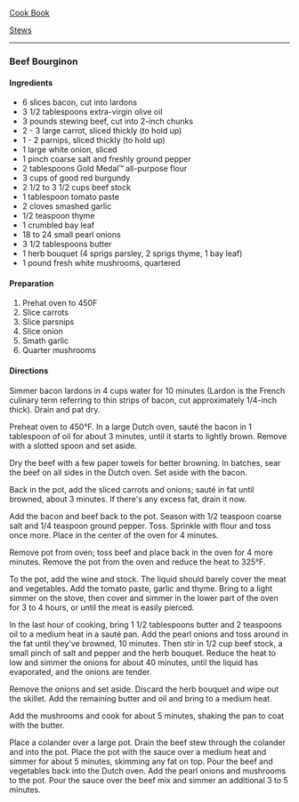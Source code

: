 [Cook Book](https://github.com/vmsmith/CookBook/blob/master/README.md)

[Stews](https://github.com/vmsmith/CookBook/blob/master/stews.md)  

-----  

### Beef Bourginon  

#### Ingredients    
* 6 slices bacon, cut into lardons    
* 3 1/2 tablespoons extra-virgin olive oil    
* 3 pounds stewing beef, cut into 2-inch chunks    
* 2 - 3 large carrot, sliced thickly (to hold up)   
* 1 - 2 parnips, sliced thickly (to hold up)       
* 1 large white onion, sliced    
* 1 pinch coarse salt and freshly ground pepper    
* 2 tablespoons Gold Medal™ all-purpose flour    
* 3 cups of good red burgundy       
* 2 1/2 to 3 1/2 cups beef stock    
* 1 tablespoon tomato paste    
* 2 cloves smashed garlic    
* 1/2 teaspoon thyme    
* 1 crumbled bay leaf    
* 18 to 24 small pearl onions    
* 3 1/2 tablespoons butter    
* 1 herb bouquet (4 sprigs parsley, 2 sprigs thyme, 1 bay leaf)    
* 1 pound fresh white mushrooms, quartered    


#### Preparation    
1. Prehat oven to 450F    
2. Slice carrots   
3. Slice parsnips   
4. Slice onion   
5. Smath garlic    
6. Quarter mushrooms   

#### Directions   

Simmer bacon lardons in 4 cups water for 10 minutes (Lardon is the French culinary term referring to thin strips of bacon, cut approximately 1/4-inch thick). Drain and pat dry.

Preheat oven to 450°F. In a large Dutch oven, sauté the bacon in 1 tablespoon of oil for about 3 minutes, until it starts to lightly brown. Remove with a slotted spoon and set aside.

Dry the beef with a few paper towels for better browning. In batches, sear the beef on all sides in the Dutch oven. Set aside with the bacon.

Back in the pot, add the sliced carrots and onions; sauté in fat until browned, about 3 minutes. If there's any excess fat, drain it now.

Add the bacon and beef back to the pot. Season with 1/2 teaspoon coarse salt and 1/4 teaspoon ground pepper. Toss. Sprinkle with flour and toss once more. Place in the center of the oven for 4 minutes.

Remove pot from oven; toss beef and place back in the oven for 4 more minutes. Remove the pot from the oven and reduce the heat to 325°F.

To the pot, add the wine and stock. The liquid should barely cover the meat and vegetables. Add the tomato paste, garlic and thyme. Bring to a light simmer on the stove, then cover and simmer in the lower part of the oven for 3 to 4 hours, or until the meat is easily pierced.

In the last hour of cooking, bring 1 1/2 tablespoons butter and 2 teaspoons oil to a medium heat in a sauté pan. Add the pearl onions and toss around in the fat until they've browned, 10 minutes. Then stir in 1/2 cup beef stock, a small pinch of salt and pepper and the herb bouquet. Reduce the heat to low and simmer the onions for about 40 minutes, until the liquid has evaporated, and the onions are tender.

Remove the onions and set aside. Discard the herb bouquet and wipe out the skillet. Add the remaining butter and oil and bring to a medium heat.

Add the mushrooms and cook for about 5 minutes, shaking the pan to coat with the butter.

Place a colander over a large pot. Drain the beef stew through the colander and into the pot. Place the pot with the sauce over a medium heat and simmer for about 5 minutes, skimming any fat on top. Pour the beef and vegetables back into the Dutch oven. Add the pearl onions and mushrooms to the pot. Pour the sauce over the beef mix and simmer an additional 3 to 5 minutes.




